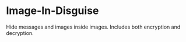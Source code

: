 # Image-In-Disguise
Hide messages and images inside images. Includes both encryption and decryption.
